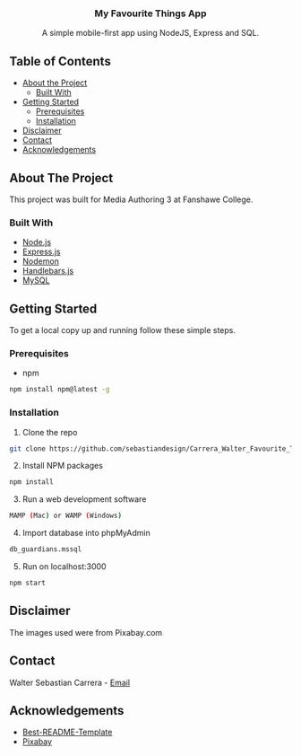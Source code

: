<p align="center">
  <h3 align="center">My Favourite Things App</h3>

  <p align="center">
    A simple mobile-first app using NodeJS, Express and SQL.
  </p>
</p>

<!-- TABLE OF CONTENTS -->
## Table of Contents

* [About the Project](#about-the-project)
  * [Built With](#built-with)
* [Getting Started](#getting-started)
  * [Prerequisites](#prerequisites)
  * [Installation](#installation)
* [Disclaimer](#disclaimer)
* [Contact](#contact)
* [Acknowledgements](#acknowledgements)

<!-- ABOUT THE PROJECT -->
## About The Project

This project was built for Media Authoring 3 at Fanshawe College.

### Built With

* [Node.js](https://nodejs.org/en/)
* [Express.js](https://expressjs.com/)
* [Nodemon](https://nodemon.io/)
* [Handlebars.js](https://handlebarsjs.com/)
* [MySQL](https://www.mysql.com/)

<!-- GETTING STARTED -->
## Getting Started

To get a local copy up and running follow these simple steps.

### Prerequisites

* npm
```sh
npm install npm@latest -g
```

### Installation
 
1. Clone the repo
```sh
git clone https://github.com/sebastiandesign/Carrera_Walter_Favourite_Things.git
```
2. Install NPM packages
```sh
npm install
```
3. Run a web development software
```sh
MAMP (Mac) or WAMP (Windows)
```
4. Import database into phpMyAdmin
```sh
db_guardians.mssql
```
5. Run on localhost:3000
```sh
npm start
```

<!-- Disclaimer -->
## Disclaimer

The images used were from Pixabay.com

<!-- CONTACT -->
## Contact

Walter Sebastian Carrera - [Email](mailto:w_carrera@fanshawec.ca)

<!-- ACKNOWLEDGEMENTS -->
## Acknowledgements

* [Best-README-Template](https://github.com/othneildrew/Best-README-Template)
* [Pixabay](https://pixabay.com/)
